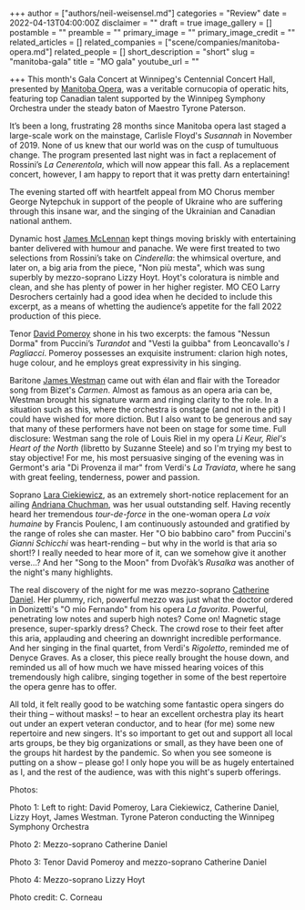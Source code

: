+++
author = ["authors/neil-weisensel.md"]
categories = "Review"
date = 2022-04-13T04:00:00Z
disclaimer = ""
draft = true
image_gallery = []
postamble = ""
preamble = ""
primary_image = ""
primary_image_credit = ""
related_articles = []
related_companies = ["scene/companies/manitoba-opera.md"]
related_people = []
short_description = "short"
slug = "manitoba-gala"
title = "MO gala"
youtube_url = ""

+++
This month's Gala Concert at Winnipeg's Centennial Concert Hall, presented by [Manitoba Opera](/scene/companies/manitoba-opera/), was a veritable cornucopia of operatic hits, featuring top Canadian talent supported by the Winnipeg Symphony Orchestra under the steady baton of Maestro Tyrone Paterson.

It’s been a long, frustrating 28 months since Manitoba opera last staged a large-scale work on the mainstage, Carlisle Floyd's _Susannah_ in November of 2019. None of  us knew that our world was on the cusp of tumultuous change. The program presented last night was in fact a replacement of Rossini’s _La Cenerentola_, which will now appear this fall. As a replacement concert, however, I am happy to report that it was pretty darn entertaining!

The evening started off with heartfelt appeal from MO Chorus member George Nytepchuk in support of the people of Ukraine who are suffering through this insane war, and the singing of the Ukrainian and Canadian national anthem.

Dynamic host [James McLennan](/scene/people/james-mclennan/) kept things moving briskly with entertaining banter delivered with humour and panache. We were first treated to two selections from Rossini’s take on _Cinderella_: the whimsical overture, and later on, a big aria from the piece, "Non più mesta", which was sung superbly by mezzo-soprano Lizzy Hoyt. Hoyt's coloratura is nimble and clean, and she has plenty of power in her higher register. MO CEO Larry Desrochers certainly had a good idea when he decided to include this excerpt, as a means of whetting the audience’s appetite for the fall 2022 production of this piece.

Tenor [David Pomeroy](/scene/people/david-pomeroy/) shone in his two excerpts: the famous "Nessun Dorma" from Puccini’s _Turandot_ and "Vesti la guibba" from Leoncavallo's _I Pagliacci_. Pomeroy possesses an exquisite instrument: clarion high notes, huge colour, and he employs great expressivity in his singing.

Baritone [James Westman](/scene/people/james-westman/) came out with élan and flair with the Toreador song from Bizet's _Carmen_. Almost as famous as an opera aria can be, Westman brought his signature warm and ringing clarity to the role. In a situation such as this, where the orchestra is onstage (and not in the pit) I could have wished for more diction. But I also want to be generous and say that many of these performers have not been on stage for some time. Full disclosure: Westman sang the role of Louis Riel in my opera _Li Keur, Riel's Heart of the North_ (libretto by Suzanne Steele) and so I'm trying my best to stay objective! For me, his most persuasive singing of the evening was in Germont's aria "Di Provenza il mar" from Verdi's _La Traviata_, where he sang with great feeling, tenderness, power and passion.

Soprano [Lara Ciekiewicz](/scene/people/lara-ciekiewicz/), as an extremely short-notice replacement for an ailing [Andriana Chuchman](/scene/people/andriana-chuchman/), was her usual outstanding self. Having recently heard her tremendous _tour-de-force_ in the one-woman opera _La voix humaine_ by Francis Poulenc, I am continuously astounded and gratified by the range of roles she can master. Her "O bio babbino caro" from Puccini's _Gianni Schicchi_ was heart-rending – but why in the world is that aria so short!? I really needed to hear more of it, can we somehow give it another verse…?  And her "Song to the Moon" from Dvořàk’s _Rusalka_ was another of the night's many highlights.

The real discovery of the night for me was mezzo-soprano [Catherine Daniel](/scene/people/catherine-daniel/). Her plummy, rich, powerful mezzo was just what the doctor ordered in Donizetti's "O mio Fernando" from his opera _La favorita_. Powerful, penetrating low notes and superb high notes? Come on! Magnetic stage presence, super-sparkly dress? Check. The crowd rose to their feet after this aria, applauding and cheering an downright incredible performance. And her singing in the final quartet, from Verdi's _Rigoletto_, reminded me of Denyce Graves. As a closer, this piece really brought the house down, and reminded us all of how much we have missed hearing voices of this tremendously high calibre, singing together in some of the best repertoire the opera genre has to offer.

All told, it felt really good to be watching some fantastic opera singers do their thing – without masks! – to hear an excellent orchestra play its heart out under an expert veteran conductor, and to hear (for me) some new repertoire and new singers. It's so important to get out and support all local arts groups, be they big organizations or small, as they have been one of the groups hit hardest by the pandemic. So when you see someone is putting on a show – please go! I only hope you will be as hugely entertained as I, and the rest of the audience, was with this night's superb offerings.

Photos:

Photo 1: Left to right: David Pomeroy, Lara Ciekiewicz, Catherine Daniel, Lizzy Hoyt, James Westman. Tyrone Pateron conducting the Winnipeg Symphony Orchestra

Photo 2: Mezzo-soprano Catherine Daniel

Photo 3: Tenor David Pomeroy and mezzo-soprano Catherine Daniel

Photo 4: Mezzo-soprano Lizzy Hoyt

Photo credit: C. Corneau